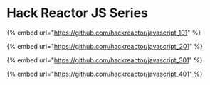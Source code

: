 # Hack Reactor JS Series

{% embed url="https://github.com/hackreactor/javascript_101" %}

{% embed url="https://github.com/hackreactor/javascript_201" %}

{% embed url="https://github.com/hackreactor/javascript_301" %}

{% embed url="https://github.com/hackreactor/javascript_401" %}
